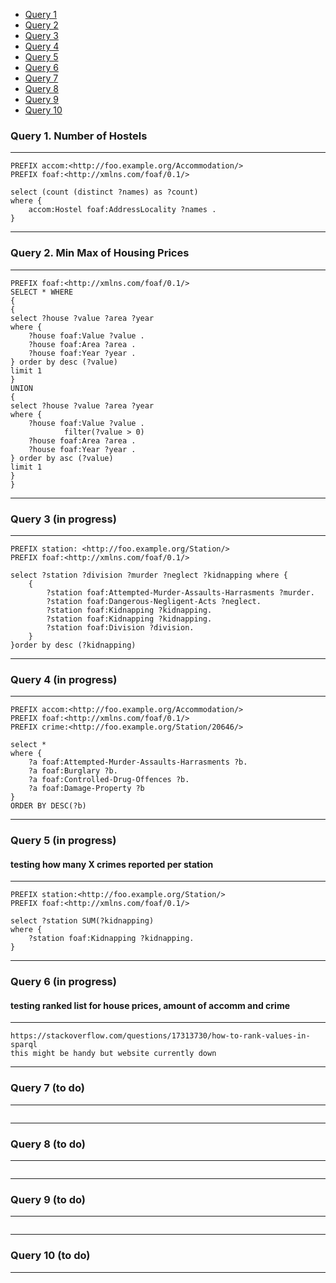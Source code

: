 - [Query 1](#query-1-number-of-hostels)
- [Query 2](#query-2-min-max-of-housing-prices)
- [Query 3](#query-3-in-progress)
- [Query 4](#query-4-in-progress)
- [Query 5](#query-5-in-progress-testing-how-many-x-crimes-reported-per-station)
- [Query 6](#query-6-in-progress-testing-ranked-list-for-house-prices-amount-of-accomm-and-crime)
- [Query 7](#query-7-to-do)
- [Query 8](#query-8-to-do)
- [Query 9](#query-9-to-do)
- [Query 10](#query-10-to-do)

### Query 1. Number of Hostels
---
```
PREFIX accom:<http://foo.example.org/Accommodation/>
PREFIX foaf:<http://xmlns.com/foaf/0.1/>

select (count (distinct ?names) as ?count)
where { 
	accom:Hostel foaf:AddressLocality ?names .
}
```
---
### Query 2. Min Max of Housing Prices
---
```
PREFIX foaf:<http://xmlns.com/foaf/0.1/>
SELECT * WHERE
{
{
select ?house ?value ?area ?year 
where {
    ?house foaf:Value ?value .
    ?house foaf:Area ?area .
    ?house foaf:Year ?year .
} order by desc (?value)
limit 1
}
UNION
{
select ?house ?value ?area ?year 
where {
    ?house foaf:Value ?value .
            filter(?value > 0)
    ?house foaf:Area ?area .
    ?house foaf:Year ?year .
} order by asc (?value)
limit 1
}
}
```
---
### Query 3 (in progress)
---
```
PREFIX station: <http://foo.example.org/Station/>
PREFIX foaf:<http://xmlns.com/foaf/0.1/>

select ?station ?division ?murder ?neglect ?kidnapping where {  
    {
        ?station foaf:Attempted-Murder-Assaults-Harrasments ?murder.
        ?station foaf:Dangerous-Negligent-Acts ?neglect.
        ?station foaf:Kidnapping ?kidnapping.
        ?station foaf:Kidnapping ?kidnapping.
        ?station foaf:Division ?division.
    }
}order by desc (?kidnapping)
```
---
### Query 4 (in progress)
---
```
PREFIX accom:<http://foo.example.org/Accommodation/>
PREFIX foaf:<http://xmlns.com/foaf/0.1/>
PREFIX crime:<http://foo.example.org/Station/20646/>

select *
where { 
    ?a foaf:Attempted-Murder-Assaults-Harrasments ?b.
    ?a foaf:Burglary ?b.
    ?a foaf:Controlled-Drug-Offences ?b.
    ?a foaf:Damage-Property ?b
}
ORDER BY DESC(?b)
```
---
### Query 5 (in progress) 
#### testing how many X crimes reported per station
---
```
PREFIX station:<http://foo.example.org/Station/>
PREFIX foaf:<http://xmlns.com/foaf/0.1/>

select ?station SUM(?kidnapping)
where { 
	?station foaf:Kidnapping ?kidnapping.
}
```
---
### Query 6 (in progress) 
#### testing ranked list for house prices, amount of accomm and crime
---
```
https://stackoverflow.com/questions/17313730/how-to-rank-values-in-sparql
this might be handy but website currently down
```
---
### Query 7 (to do)
---
```

```
---
### Query 8 (to do)
---
```

```
---
### Query 9 (to do)
---
```

```
---
### Query 10 (to do)
---
```

```